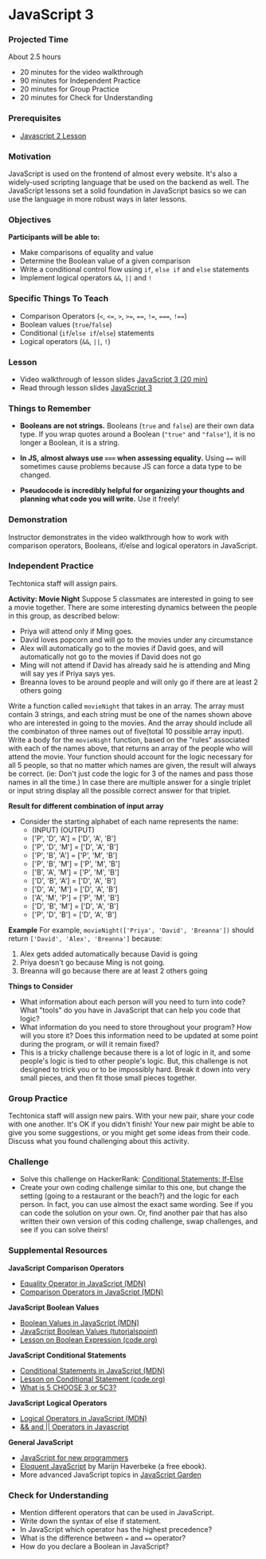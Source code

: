 # JavaScript 3

### Projected Time
About 2.5 hours
- 20 minutes for the video walkthrough
- 90 minutes for Independent Practice
- 20 minutes for Group Practice
- 20 minutes for Check for Understanding

### Prerequisites
- [Javascript 2 Lesson](/javascript/javascript-2.md)

### Motivation
JavaScript is used on the frontend of almost every website. It's also a widely-used scripting language that be used on the backend as well. The JavaScript lessons set a solid foundation in JavaScript basics so we can use the language in more robust ways in later lessons.

### Objectives
**Participants will be able to:**
- Make comparisons of equality and value
- Determine the Boolean value of a given comparison
- Write a conditional control flow using `if`, `else if` and `else` statements
- Implement logical operators `&&`, `||` and `!`

### Specific Things To Teach
- Comparison Operators (`<`, `<=`, `>`, `>=`, `==`, `!=`, `===`, `!==`)
- Boolean values (`true`/`false`)
- Conditional (`if`/`else if`/`else`) statements
- Logical operators (`&&`, `||`, `!`)

### Lesson

- Video walkthrough of lesson slides [JavaScript 3 (20 min)](https://drive.google.com/file/d/1mytiE4zy9YLLKgvLAAhShis1hj0BKzxu/view?usp=sharing)
- Read through lesson slides [JavaScript 3](https://docs.google.com/presentation/d/1yjSpOpwPbVtl5K8QbQvtK5t6bn5wtmZDpBgX9v_vkD4/edit?usp=sharing)

### Things to Remember

- **Booleans are not strings.** Booleans (`true` and `false`) are their own data type. If you wrap quotes around a Boolean (`"true"` and `"false"`), it is no longer a Boolean, it is a string.

- **In JS, almost always use `===` when assessing equality.** Using `==` will sometimes cause problems because JS can force a data type to be changed.

- **Pseudocode is incredibly helpful for organizing your thoughts and planning what code you will write.** Use it freely!


### Demonstration

Instructor demonstrates in the video walkthrough how to work with comparison operators, Booleans, if/else and logical operators in JavaScript.


### Independent Practice

Techtonica staff will assign pairs.

**Activity: Movie Night**
Suppose 5 classmates are interested in going to see a movie together. There are some interesting dynamics between the people in this group, as described below:

- Priya will attend only if Ming goes.
- David loves popcorn and will go to the movies under any circumstance
- Alex will automatically go to the movies if David goes, and will automatically not go to the movies if David does not go
- Ming will not attend if David has already said he is attending and Ming will say yes if Priya says yes.
- Breanna loves to be around people and will only go if there are at least 2 others going

Write a function called `movieNight` that takes in an array. The array must contain 3 strings, and each string must be one of the names shown above who are interested in going to the movies. And the array should include all the combinaton of three names out of five(total 10 possible array input). Write a body for the `movieNight` function, based on the "rules" associated with each of the names above, that returns an array of the people who will attend the movie. Your function should account for the logic necessary for all 5 people, so that no matter which names are given, the result will always be correct. (ie: Don't just code the logic for 3 of the names and pass those names in all the time.) In case there are multiple answer for a single triplet or input string display all the possible correct answer for that triplet.

**Result for different combination of input array**
 - Consider the starting alphabet of each name represents the name:
   - (INPUT)              (OUTPUT)
   - ['P', 'D', 'A'] = ['D', 'A', 'B']
   - ['P', 'D', 'M'] = ['D', 'A', 'B']
   - ['P', 'B', 'A'] = ['P', 'M', 'B']
   - ['P', 'B', 'M'] = ['P', 'M', 'B']
   - ['B', 'A', 'M'] = ['P', 'M', 'B']
   - ['D', 'B', 'A'] = ['D', 'A', 'B']
   - ['D', 'A', 'M'] = ['D', 'A', 'B']
   - ['A', 'M', 'P'] = ['P', 'M', 'B']
   - ['D', 'B', 'M'] = ['D', 'A', 'B']
   - ['P', 'D', 'B'] = ['D', 'A', 'B']


**Example**
For example, `movieNight(['Priya', 'David', 'Breanna'])` should return `['David', 'Alex', 'Breanna']` because:
1. Alex gets added automatically because David is going
2. Priya doesn't go because Ming is not going.
3. Breanna will go because there are at least 2 others going

**Things to Consider**
- What information about each person will you need to turn into code? What "tools" do you have in JavaScript that can help you code that logic?
- What information do you need to store throughout your program? How will you store it? Does this information need to be updated at some point during the program, or will it remain fixed?
- This is a tricky challenge because there is a lot of logic in it, and some people's logic is tied to other people's logic. But, this challenge is not designed to trick you or to be impossibly hard. Break it down into very small pieces, and then fit those small pieces together.


### Group Practice

Techtonica staff will assign new pairs. With your new pair, share your code with one another. It's OK if you didn't finish! Your new pair might be able to give you some suggestions, or you might get some ideas from their code. Discuss what you found challenging about this activity.


### Challenge

- Solve this challenge on HackerRank: [Conditional Statements: If-Else](https://www.hackerrank.com/challenges/js10-if-else)
- Create your own coding challenge similar to this one, but change the setting (going to a restaurant or the beach?) and the logic for each person. In fact, you can use almost the exact same wording. See if you can code the solution on your own. Or, find another pair that has also written their own version of this coding challenge, swap challenges, and see if you can solve theirs!

### Supplemental Resources

**JavaScript Comparison Operators**
- [Equality Operator in JavaScript (MDN)](https://developer.mozilla.org/en-US/docs/Web/JavaScript/Equality_comparisons_and_sameness)
- [Comparison Operators in JavaScript (MDN)](https://developer.mozilla.org/en-US/docs/Web/JavaScript/Guide/Expressions_and_Operators#Comparison_operators)

**JavaScript Boolean Values**
- [Boolean Values in JavaScript (MDN)](https://developer.mozilla.org/en-US/docs/Web/JavaScript/Reference/Global_Objects/Boolean)
- [JavaScript Boolean Values (tutorialspoint)](https://www.tutorialspoint.com/javascript/javascript_boolean_object.htm)
- [Lesson on Boolean Expression (code.org)](https://curriculum.code.org/csp/unit5/8/)

**JavaScript Conditional Statements**
- [Conditional Statements in JavaScript (MDN)](https://developer.mozilla.org/en-US/docs/Learn/JavaScript/Building_blocks/conditionals)
- [Lesson on Conditional Statement (code.org)](https://code.org/curriculum/algebra/18/Teacher)
- [What is 5 CHOOSE 3 or 5C3?](https://getcalc.com/statistics-5choose3.htm)

**JavaScript Logical Operators**
- [Logical Operators in JavaScript (MDN)](https://developer.mozilla.org/en-US/docs/Web/JavaScript/Reference/Operators/Logical_Operators)
- [&& and || Operators in Javascript](https://mariusschulz.com/blog/the-and-and-or-operators-in-javascript)

**General JavaScript**
- [JavaScript for new programmers](http://jsforcats.com/)
- [Eloquent JavaScript](http://eloquentjavascript.net/) by  Marijn Haverbeke (a free ebook).
- More advanced JavaScript topics in [JavaScript Garden](https://bonsaiden.github.io/JavaScript-Garden/)

### Check for Understanding

- Mention different operators that can be used in JavaScript.
- Write down the syntax of else if statement.
- In JavaScript which operator has the highest precedence? 
- What is the difference between `=` and `==` operator?
- How do you declare a Boolean in JavaScript?
